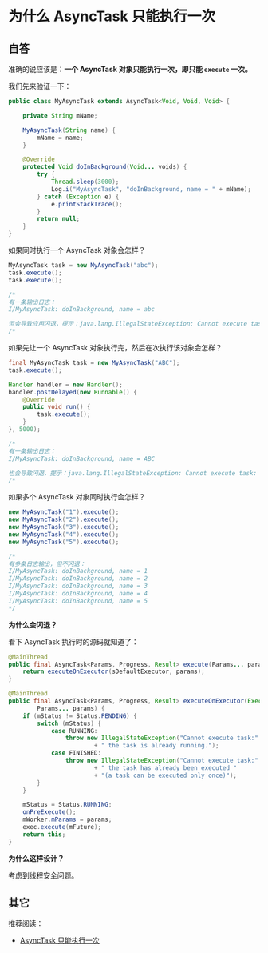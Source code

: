 # 为什么 AsyncTask 只能执行一次

## 自答

准确的说应该是：**一个 AsyncTask 对象只能执行一次，即只能 `execute` 一次。**

我们先来验证一下：

```java
public class MyAsyncTask extends AsyncTask<Void, Void, Void> {

    private String mName;

    MyAsyncTask(String name) {
        mName = name;
    }

    @Override
    protected Void doInBackground(Void... voids) {
        try {
            Thread.sleep(3000);
            Log.i("MyAsyncTask", "doInBackground, name = " + mName);
        } catch (Exception e) {
            e.printStackTrace();
        }
        return null;
    }
}
```

如果同时执行一个 AsyncTask 对象会怎样？

```java
MyAsyncTask task = new MyAsyncTask("abc");
task.execute();
task.execute();

/* 
有一条输出日志：
I/MyAsyncTask: doInBackground, name = abc

但会导致应用闪退，提示：java.lang.IllegalStateException: Cannot execute task: the task is already running.
/*
```


如果先让一个 AsyncTask 对象执行完，然后在次执行该对象会怎样？

```java
final MyAsyncTask task = new MyAsyncTask("ABC");
task.execute();

Handler handler = new Handler();
handler.postDelayed(new Runnable() {
    @Override
    public void run() {
        task.execute();
    }
}, 5000);

/* 
有一条输出日志：
I/MyAsyncTask: doInBackground, name = ABC

也会导致闪退，提示：java.lang.IllegalStateException: Cannot execute task: the task has already been executed (a task can be executed only once)
/*
```

如果多个 AsyncTask 对象同时执行会怎样？

```java
new MyAsyncTask("1").execute();
new MyAsyncTask("2").execute();
new MyAsyncTask("3").execute();
new MyAsyncTask("4").execute();
new MyAsyncTask("5").execute();

/*
有多条日志输出，但不闪退：
I/MyAsyncTask: doInBackground, name = 1
I/MyAsyncTask: doInBackground, name = 2
I/MyAsyncTask: doInBackground, name = 3
I/MyAsyncTask: doInBackground, name = 4
I/MyAsyncTask: doInBackground, name = 5
*/
```


**为什么会闪退？**

看下 AsyncTask 执行时的源码就知道了：

```java
@MainThread
public final AsyncTask<Params, Progress, Result> execute(Params... params) {
    return executeOnExecutor(sDefaultExecutor, params);
}

@MainThread
public final AsyncTask<Params, Progress, Result> executeOnExecutor(Executor exec,
        Params... params) {
    if (mStatus != Status.PENDING) {
        switch (mStatus) {
            case RUNNING:
                throw new IllegalStateException("Cannot execute task:"
                        + " the task is already running.");
            case FINISHED:
                throw new IllegalStateException("Cannot execute task:"
                        + " the task has already been executed "
                        + "(a task can be executed only once)");
        }
    }

    mStatus = Status.RUNNING;
    onPreExecute();
    mWorker.mParams = params;
    exec.execute(mFuture);
    return this;
}
```

**为什么这样设计？**

考虑到线程安全问题。

## 其它

推荐阅读：
* [AsyncTask 只能执行一次](https://blog.csdn.net/zhaoyangfang/article/details/76100607)